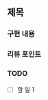 <!-- 제목과 구현 내용은 필수. 나머지는 선택 -->
## 제목 <!-- 소셜 로그인 구현 -->

### 구현 내용
<!-- 구글 소셜 로그인 연동 -->

### 리뷰 포인트
<!-- 중점적으로 리뷰받고 싶은 내용 -->

### TODO
<!-- 조회 성능 향상시키도록 리팩토링 -->
- [ ] 할 일 1